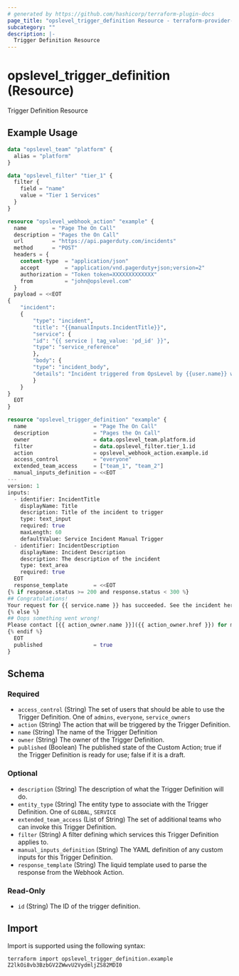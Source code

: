 ```yaml
---
# generated by https://github.com/hashicorp/terraform-plugin-docs
page_title: "opslevel_trigger_definition Resource - terraform-provider-opslevel"
subcategory: ""
description: |-
  Trigger Definition Resource
---
```


# opslevel_trigger_definition (Resource)

Trigger Definition Resource

## Example Usage

```terraform
data "opslevel_team" "platform" {
  alias = "platform"
}

data "opslevel_filter" "tier_1" {
  filter {
    field = "name"
    value = "Tier 1 Services"
  }
}

resource "opslevel_webhook_action" "example" {
  name        = "Page The On Call"
  description = "Pages the On Call"
  url         = "https://api.pagerduty.com/incidents"
  method      = "POST"
  headers = {
    content-type  = "application/json"
    accept        = "application/vnd.pagerduty+json;version=2"
    authorization = "Token token=XXXXXXXXXXXXX"
    from          = "john@opslevel.com"
  }
  payload = <<EOT
{
    "incident":
    {
        "type": "incident",
        "title": "{{manualInputs.IncidentTitle}}",
        "service": {
        "id": "{{ service | tag_value: 'pd_id' }}",
        "type": "service_reference"
        },
        "body": {
        "type": "incident_body",
        "details": "Incident triggered from OpsLevel by {{user.name}} with the email {{user.email}}. {{manualInputs.IncidentDescription}}"
        }
    }
}
  EOT
}

resource "opslevel_trigger_definition" "example" {
  name                     = "Page The On Call"
  description              = "Pages the On Call"
  owner                    = data.opslevel_team.platform.id
  filter                   = data.opslevel_filter.tier_1.id
  action                   = opslevel_webhook_action.example.id
  access_control           = "everyone"
  extended_team_access     = ["team_1", "team_2"]
  manual_inputs_definition = <<EOT
---
version: 1
inputs:
  - identifier: IncidentTitle
    displayName: Title
    description: Title of the incident to trigger
    type: text_input
    required: true
    maxLength: 60
    defaultValue: Service Incident Manual Trigger
  - identifier: IncidentDescription
    displayName: Incident Description
    description: The description of the incident
    type: text_area
    required: true
  EOT
  response_template        = <<EOT
{% if response.status >= 200 and response.status < 300 %}
## Congratulations!
Your request for {{ service.name }} has succeeded. See the incident here: {{response.body.incident.html_url}}
{% else %}
## Oops something went wrong!
Please contact [{{ action_owner.name }}]({{ action_owner.href }}) for more help.
{% endif %}
  EOT
  published                = true
}
```

<!-- schema generated by tfplugindocs -->
## Schema

### Required

- `access_control` (String) The set of users that should be able to use the Trigger Definition. One of `admins`, `everyone`, `service_owners`
- `action` (String) The action that will be triggered by the Trigger Definition.
- `name` (String) The name of the Trigger Definition
- `owner` (String) The owner of the Trigger Definition.
- `published` (Boolean) The published state of the Custom Action; true if the Trigger Definition is ready for use; false if it is a draft.

### Optional

- `description` (String) The description of what the Trigger Definition will do.
- `entity_type` (String) The entity type to associate with the Trigger Definition. One of `GLOBAL`, `SERVICE`
- `extended_team_access` (List of String) The set of additional teams who can invoke this Trigger Definition.
- `filter` (String) A filter defining which services this Trigger Definition applies to.
- `manual_inputs_definition` (String) The YAML definition of any custom inputs for this Trigger Definition.
- `response_template` (String) The liquid template used to parse the response from the Webhook Action.

### Read-Only

- `id` (String) The ID of the trigger definition.

## Import

Import is supported using the following syntax:

```shell
terraform import opslevel_trigger_definition.example Z2lkOi8vb3BzbGV2ZWwvU2VydmljZS82MDI0
```
